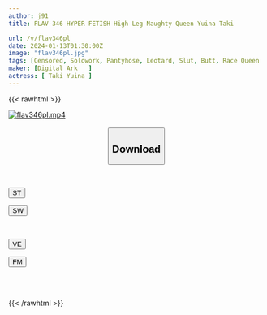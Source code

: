 ```yaml
---
author: j91
title: FLAV-346 HYPER FETISH High Leg Naughty Queen Yuina Taki

url: /v/flav346pl
date: 2024-01-13T01:30:00Z
image: "flav346pl.jpg"
tags: [Censored, Solowork, Pantyhose, Leotard, Slut, Butt, Race Queen	]
maker: [Digital Ark   ]
actress: [ Taki Yuina ]
---
```



{{< rawhtml >}}

<div class="video" data-videoid="mgmdAeAxYDhb4YR">
    <a href="javascript:;">
        <img src="/v/flav346pl/flav346pl.jpg" width="WIDTH" height="HEIGHT" alt="flav346pl.mp4" loading="lazy">
    </a>
</div>

<script type="text/javascript" src="https://j91.asia/asset/on-demand-st.js"></script>

<br>
  <link rel="stylesheet" href="https://j91.asia/asset/bs5.css">
  
  <center>
  <button class="btn btn-primary" type="button" data-bs-toggle="collapse" data-bs-target=".multi-collapse" aria-expanded="false" aria-controls="multiCollapseExample1 multiCollapseExample2"><h2>Download</h2></button></center>
</p>
<div class="row">
  <div class="col">
    <div class="collapse multi-collapse" id="multiCollapseExample1">
      <div class="card card-body">
	      	      <br>
<div class="buttons">  
<p><a href="https://streamtape.to/v/mgmdAeAxYDhb4YR" target="_blank"><button class="btn-hover color-3"><i class="fa fa-download"></i> ST</button></a></p>
<p><a href="https://flaswish.com/zwl0h4addveg" target="_blank"><button class="btn-hover color-2"><i class="fa fa-download"></i> SW</button></a></p></div>
    </div>
  </div>
</div>
  <div class="col">
    <div class="collapse multi-collapse" id="multiCollapseExample2">
      <div class="card card-body">
	      <br>
<div class="buttons">
<p><a href="javascript:;" target="_blank"><button class="btn-hover color-9"><i class="fa fa-download"></i> VE</button></a></p>
<p><a href="javascript:;" target="_blank"><button class="btn-hover color-8"><i class="fa fa-download"></i> FM</button></a></p></div>
<br><br>
      </div>
    </div>
  </div>
</div>

{{< /rawhtml >}}